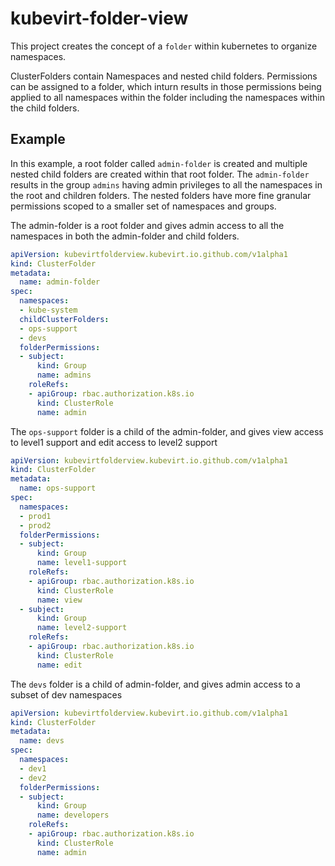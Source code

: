 # kubevirt-folder-view


This project creates the concept of a `folder` within kubernetes to organize namespaces.

ClusterFolders contain Namespaces and nested child folders. Permissions can be assigned to a folder, which inturn results in those permissions being applied to all namespaces within the folder including the namespaces within the child folders.

## Example

In this example, a root folder called `admin-folder` is created and multiple nested child folders are created within that root folder. The `admin-folder` results in the group `admins` having admin privileges to all the namespaces in the root and children folders. The nested folders have more fine granular permissions scoped to a smaller set of namespaces and groups.

The admin-folder is a root folder and gives admin access to all the namespaces in both the admin-folder and child folders.

```yaml
apiVersion: kubevirtfolderview.kubevirt.io.github.com/v1alpha1
kind: ClusterFolder
metadata:
  name: admin-folder
spec:
  namespaces:
  - kube-system
  childClusterFolders:
  - ops-support
  - devs
  folderPermissions:
  - subject:
      kind: Group
      name: admins
    roleRefs:
    - apiGroup: rbac.authorization.k8s.io
      kind: ClusterRole
      name: admin
```

The `ops-support` folder is a child of the admin-folder, and gives view access to level1 support and edit access to level2 support

```yaml
apiVersion: kubevirtfolderview.kubevirt.io.github.com/v1alpha1
kind: ClusterFolder
metadata:
  name: ops-support
spec:
  namespaces:
  - prod1
  - prod2
  folderPermissions:
  - subject:
      kind: Group
      name: level1-support
    roleRefs:
    - apiGroup: rbac.authorization.k8s.io
      kind: ClusterRole
      name: view
  - subject:
      kind: Group
      name: level2-support
    roleRefs:
    - apiGroup: rbac.authorization.k8s.io
      kind: ClusterRole
      name: edit
```

The `devs` folder is a child of admin-folder, and gives admin access to a subset of dev namespaces

```yaml
apiVersion: kubevirtfolderview.kubevirt.io.github.com/v1alpha1
kind: ClusterFolder
metadata:
  name: devs
spec:
  namespaces:
  - dev1
  - dev2
  folderPermissions:
  - subject:
      kind: Group
      name: developers
    roleRefs:
    - apiGroup: rbac.authorization.k8s.io
      kind: ClusterRole
      name: admin
```

